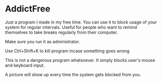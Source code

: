 # AddictFree

Just a program I made in my free time. You can use it to block usage of your system for regular intervals. Useful for people who want to remind themselves to take breaks regularly from their computer.

Make sure you run it as administrator.

Use Ctrl+Shift+K to kill program incase something goes wrong

This is not a dangerous program whatsoever. It simply blocks user's mouse and keyboard input.

A picture will show up every time the system gets blocked from you.
